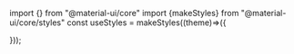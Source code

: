 import {} from "@material-ui/core"
import {makeStyles} from "@material-ui/core/styles"
const useStyles = makeStyles((theme)=>({
  
}));